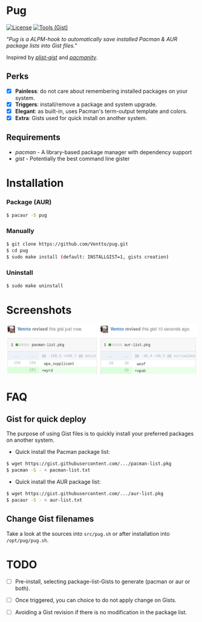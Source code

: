 Pug
===

[![License](https://img.shields.io/badge/license-MIT-blue.svg?style=flat)](https://github.com/Ventto/xpub/blob/master/LICENSE)
[![Tools (Gist)](https://img.shields.io/badge/powered_by-Gist-brightgreen.svg)](https://github.com/defunkt/gist)

*"Pug is a ALPM-hook to automatically save installed Pacman & AUR package lists into Gist files."*

Inspired by [*plist-gist*](https://github.com/DerekTBrown/plist-gist) and [*pacmanity*](https://github.com/alexchernokun/pacmanity).

## Perks

* [x] **Painless**: do not care about remembering installed packages on your system.
* [x] **Triggers**: install/remove a package and system upgrade.
* [x] **Elegant**: as built-in, uses Pacman's term-output template and colors.
* [x] **Extra**: Gists used for quick install on another system.

## Requirements

* *pacman* - A library-based package manager with dependency support
* *gist* - Potentially the best command line gister

# Installation

### Package (AUR)

```bash
$ pacaur -S pug
```

### Manually

```bash
$ git clone https://github.com/Ventto/pug.git
$ cd pug
$ sudo make install (default: INSTALLGIST=1, gists creation)
```

### Uninstall

```bash
$ sudo make uninstall
```

# Screenshots

![Gist revisions](doc/revisions.jpg)

# FAQ

## Gist for quick deploy

The purpose of using Gist files is to quickly install your preferred packages on another system.

* Quick install the Pacman package list:

```bash
$ wget https://gist.githubusercontent.com/.../pacman-list.pkg
$ pacman -S - < pacman-list.txt
```

* Quick install the AUR package list:

```bash
$ wget https://gist.githubusercontent.com/.../aur-list.pkg
$ pacaur -S - < aur-list.txt
```

## Change Gist filenames

Take a look at the sources into `src/pug.sh` or after installation into `/opt/pug/pug.sh`.

# TODO

* [ ] Pre-install, selecting package-list-Gists to generate (pacman or aur or both).
* [ ] Once triggered, you can choice to do not apply change on Gists.
* [ ] Avoiding a Gist revision if there is no modification in the package list.


